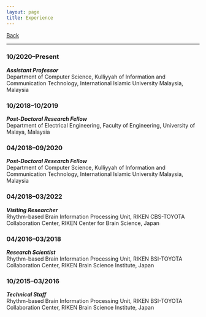 ```yaml
---
layout: page
title: Experience
---
```


[Back](/index.md)
* * *

### 10/2020&ndash;Present
***Assistant Professor***  
Department of Computer Science, Kulliyyah of Information and Communication Technology, International Islamic University Malaysia, Malaysia
### 10/2018&ndash;10/2019
***Post-Doctoral Research Fellow***  
Department of Electrical Engineering, Faculty of Engineering, University of Malaya, Malaysia
### 04/2018&ndash;09/2020
***Post-Doctoral Research Fellow***  
Department of Computer Science, Kulliyyah of Information and Communication Technology, International Islamic University Malaysia, Malaysia
### 04/2018&ndash;03/2022
***Visiting Researcher***  
Rhythm-based Brain Information Processing Unit, RIKEN CBS-TOYOTA Collaboration Center, RIKEN Center for Brain Science, Japan
### 04/2016&ndash;03/2018
***Research Scientist***  
Rhythm-based Brain Information Processing Unit, RIKEN BSI-TOYOTA Collaboration Center, RIKEN Brain Science Institute, Japan
### 10/2015&ndash;03/2016
***Technical Staff***  
Rhythm-based Brain Information Processing Unit, RIKEN BSI-TOYOTA Collaboration Center, RIKEN Brain Science Institute, Japan
